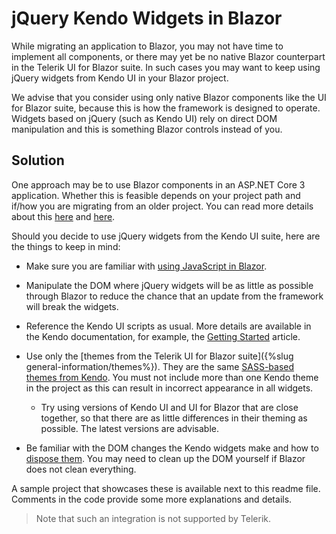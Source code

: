 # jQuery Kendo Widgets in Blazor

While migrating an application to Blazor, you may not have time to implement all components, or there may yet be no native Blazor counterpart in the Telerik UI for Blazor suite. In such cases you may want to keep using jQuery widgets from Kendo UI in your Blazor project.

We advise that you consider using only native Blazor components like the UI for Blazor suite, because this is how the framework is designed to operate. Widgets based on jQuery (such as Kendo UI) rely on direct DOM manipulation and this is something Blazor controls instead of you.

## Solution

One approach may be to use Blazor components in an ASP.NET Core 3 application. Whether this is feasible depends on your project path and if/how you are migrating from an older project. You can read more details about this <a href="https://www.telerik.com/blogs/integrating-blazor-components-with-asp-net-core-views" target="_blank">here</a> and <a href="https://github.com/telerik/blazor-ui/tree/master/common/razor-components" target="_blank">here</a>.

Should you decide to use jQuery widgets from the Kendo UI suite, here are the things to keep in mind:

* Make sure you are familiar with [using JavaScript in Blazor](https://docs.microsoft.com/en-us/aspnet/core/blazor/call-javascript-from-dotnet).

* Manipulate the DOM where jQuery widgets will be as little as possible through Blazor to reduce the chance that an update from the framework will break the widgets.

* Reference the Kendo UI scripts as usual. More details are available in the Kendo documentation, for example, the [Getting Started](https://docs.telerik.com/kendo-ui/intro/first-steps) article.

* Use only the [themes from the Telerik UI for Blazor suite]({%slug general-information/themes%}). They are the same [SASS-based themes from Kendo](https://docs.telerik.com/kendo-ui/styles-and-layout/sass-themes). You must not include more than one Kendo theme in the project as this can result in incorrect appearance in all widgets.

    * Try using versions of Kendo UI and UI for Blazor that are close together, so that there are as little differences in their theming as possible. The latest versions are advisable.

* Be familiar with the DOM changes the Kendo widgets make and how to [dispose them](https://docs.telerik.com/kendo-ui/intro/widget-basics/destroy). You may need to clean up the DOM yourself if Blazor does not clean everything.

A sample project that showcases these is available next to this readme file. Comments in the code provide some more explanations and details.

> Note that such an integration is not supported by Telerik.

